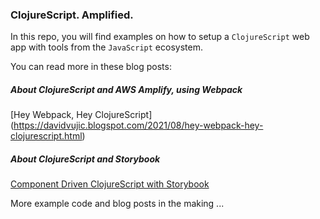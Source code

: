 ### ClojureScript. Amplified.

In this repo, you will find examples on how to setup a `ClojureScript` web app with tools from the `JavaScript` ecosystem.

You can read more in these blog posts:

##### About ClojureScript and AWS Amplify, using Webpack
[Hey Webpack, Hey ClojureScript] (https://davidvujic.blogspot.com/2021/08/hey-webpack-hey-clojurescript.html)

##### About ClojureScript and Storybook
[Component Driven ClojureScript with Storybook](https://davidvujic.blogspot.com/2021/08/component-driven-clojurescript-with-storybook.html)

More example code and blog posts in the making ...
